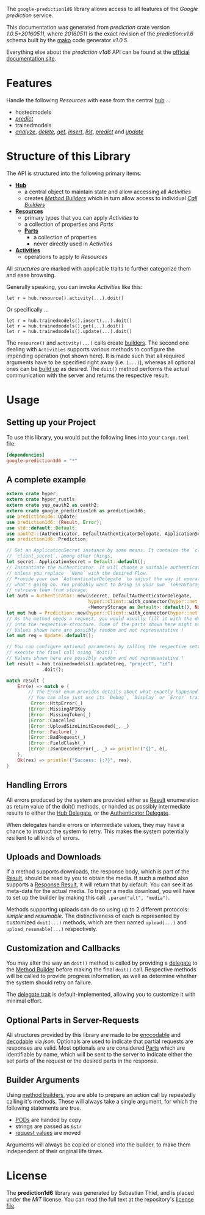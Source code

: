 <!---
DO NOT EDIT !
This file was generated automatically from 'src/mako/api/README.md.mako'
DO NOT EDIT !
-->
The `google-prediction1d6` library allows access to all features of the *Google prediction* service.

This documentation was generated from *prediction* crate version *1.0.5+20160511*, where *20160511* is the exact revision of the *prediction:v1.6* schema built by the [mako](http://www.makotemplates.org/) code generator *v1.0.5*.

Everything else about the *prediction* *v1d6* API can be found at the
[official documentation site](https://developers.google.com/prediction/docs/developer-guide).
# Features

Handle the following *Resources* with ease from the central [hub](https://docs.rs/google-prediction1d6/1.0.5+20160511/google_prediction1d6/struct.Prediction.html) ... 

* hostedmodels
 * [*predict*](https://docs.rs/google-prediction1d6/1.0.5+20160511/google_prediction1d6/struct.HostedmodelPredictCall.html)
* trainedmodels
 * [*analyze*](https://docs.rs/google-prediction1d6/1.0.5+20160511/google_prediction1d6/struct.TrainedmodelAnalyzeCall.html), [*delete*](https://docs.rs/google-prediction1d6/1.0.5+20160511/google_prediction1d6/struct.TrainedmodelDeleteCall.html), [*get*](https://docs.rs/google-prediction1d6/1.0.5+20160511/google_prediction1d6/struct.TrainedmodelGetCall.html), [*insert*](https://docs.rs/google-prediction1d6/1.0.5+20160511/google_prediction1d6/struct.TrainedmodelInsertCall.html), [*list*](https://docs.rs/google-prediction1d6/1.0.5+20160511/google_prediction1d6/struct.TrainedmodelListCall.html), [*predict*](https://docs.rs/google-prediction1d6/1.0.5+20160511/google_prediction1d6/struct.TrainedmodelPredictCall.html) and [*update*](https://docs.rs/google-prediction1d6/1.0.5+20160511/google_prediction1d6/struct.TrainedmodelUpdateCall.html)




# Structure of this Library

The API is structured into the following primary items:

* **[Hub](https://docs.rs/google-prediction1d6/1.0.5+20160511/google_prediction1d6/struct.Prediction.html)**
    * a central object to maintain state and allow accessing all *Activities*
    * creates [*Method Builders*](https://docs.rs/google-prediction1d6/1.0.5+20160511/google_prediction1d6/trait.MethodsBuilder.html) which in turn
      allow access to individual [*Call Builders*](https://docs.rs/google-prediction1d6/1.0.5+20160511/google_prediction1d6/trait.CallBuilder.html)
* **[Resources](https://docs.rs/google-prediction1d6/1.0.5+20160511/google_prediction1d6/trait.Resource.html)**
    * primary types that you can apply *Activities* to
    * a collection of properties and *Parts*
    * **[Parts](https://docs.rs/google-prediction1d6/1.0.5+20160511/google_prediction1d6/trait.Part.html)**
        * a collection of properties
        * never directly used in *Activities*
* **[Activities](https://docs.rs/google-prediction1d6/1.0.5+20160511/google_prediction1d6/trait.CallBuilder.html)**
    * operations to apply to *Resources*

All *structures* are marked with applicable traits to further categorize them and ease browsing.

Generally speaking, you can invoke *Activities* like this:

```Rust,ignore
let r = hub.resource().activity(...).doit()
```

Or specifically ...

```ignore
let r = hub.trainedmodels().insert(...).doit()
let r = hub.trainedmodels().get(...).doit()
let r = hub.trainedmodels().update(...).doit()
```

The `resource()` and `activity(...)` calls create [builders][builder-pattern]. The second one dealing with `Activities` 
supports various methods to configure the impending operation (not shown here). It is made such that all required arguments have to be 
specified right away (i.e. `(...)`), whereas all optional ones can be [build up][builder-pattern] as desired.
The `doit()` method performs the actual communication with the server and returns the respective result.

# Usage

## Setting up your Project

To use this library, you would put the following lines into your `Cargo.toml` file:

```toml
[dependencies]
google-prediction1d6 = "*"
```

## A complete example

```Rust
extern crate hyper;
extern crate hyper_rustls;
extern crate yup_oauth2 as oauth2;
extern crate google_prediction1d6 as prediction1d6;
use prediction1d6::Update;
use prediction1d6::{Result, Error};
use std::default::Default;
use oauth2::{Authenticator, DefaultAuthenticatorDelegate, ApplicationSecret, MemoryStorage};
use prediction1d6::Prediction;

// Get an ApplicationSecret instance by some means. It contains the `client_id` and 
// `client_secret`, among other things.
let secret: ApplicationSecret = Default::default();
// Instantiate the authenticator. It will choose a suitable authentication flow for you, 
// unless you replace  `None` with the desired Flow.
// Provide your own `AuthenticatorDelegate` to adjust the way it operates and get feedback about 
// what's going on. You probably want to bring in your own `TokenStorage` to persist tokens and
// retrieve them from storage.
let auth = Authenticator::new(&secret, DefaultAuthenticatorDelegate,
                              hyper::Client::with_connector(hyper::net::HttpsConnector::new(hyper_rustls::TlsClient::new())),
                              <MemoryStorage as Default>::default(), None);
let mut hub = Prediction::new(hyper::Client::with_connector(hyper::net::HttpsConnector::new(hyper_rustls::TlsClient::new())), auth);
// As the method needs a request, you would usually fill it with the desired information
// into the respective structure. Some of the parts shown here might not be applicable !
// Values shown here are possibly random and not representative !
let mut req = Update::default();

// You can configure optional parameters by calling the respective setters at will, and
// execute the final call using `doit()`.
// Values shown here are possibly random and not representative !
let result = hub.trainedmodels().update(req, "project", "id")
             .doit();

match result {
    Err(e) => match e {
        // The Error enum provides details about what exactly happened.
        // You can also just use its `Debug`, `Display` or `Error` traits
         Error::HttpError(_)
        |Error::MissingAPIKey
        |Error::MissingToken(_)
        |Error::Cancelled
        |Error::UploadSizeLimitExceeded(_, _)
        |Error::Failure(_)
        |Error::BadRequest(_)
        |Error::FieldClash(_)
        |Error::JsonDecodeError(_, _) => println!("{}", e),
    },
    Ok(res) => println!("Success: {:?}", res),
}

```
## Handling Errors

All errors produced by the system are provided either as [Result](https://docs.rs/google-prediction1d6/1.0.5+20160511/google_prediction1d6/enum.Result.html) enumeration as return value of 
the doit() methods, or handed as possibly intermediate results to either the 
[Hub Delegate](https://docs.rs/google-prediction1d6/1.0.5+20160511/google_prediction1d6/trait.Delegate.html), or the [Authenticator Delegate](https://docs.rs/yup-oauth2/*/yup_oauth2/trait.AuthenticatorDelegate.html).

When delegates handle errors or intermediate values, they may have a chance to instruct the system to retry. This 
makes the system potentially resilient to all kinds of errors.

## Uploads and Downloads
If a method supports downloads, the response body, which is part of the [Result](https://docs.rs/google-prediction1d6/1.0.5+20160511/google_prediction1d6/enum.Result.html), should be
read by you to obtain the media.
If such a method also supports a [Response Result](https://docs.rs/google-prediction1d6/1.0.5+20160511/google_prediction1d6/trait.ResponseResult.html), it will return that by default.
You can see it as meta-data for the actual media. To trigger a media download, you will have to set up the builder by making
this call: `.param("alt", "media")`.

Methods supporting uploads can do so using up to 2 different protocols: 
*simple* and *resumable*. The distinctiveness of each is represented by customized 
`doit(...)` methods, which are then named `upload(...)` and `upload_resumable(...)` respectively.

## Customization and Callbacks

You may alter the way an `doit()` method is called by providing a [delegate](https://docs.rs/google-prediction1d6/1.0.5+20160511/google_prediction1d6/trait.Delegate.html) to the 
[Method Builder](https://docs.rs/google-prediction1d6/1.0.5+20160511/google_prediction1d6/trait.CallBuilder.html) before making the final `doit()` call. 
Respective methods will be called to provide progress information, as well as determine whether the system should 
retry on failure.

The [delegate trait](https://docs.rs/google-prediction1d6/1.0.5+20160511/google_prediction1d6/trait.Delegate.html) is default-implemented, allowing you to customize it with minimal effort.

## Optional Parts in Server-Requests

All structures provided by this library are made to be [enocodable](https://docs.rs/google-prediction1d6/1.0.5+20160511/google_prediction1d6/trait.RequestValue.html) and 
[decodable](https://docs.rs/google-prediction1d6/1.0.5+20160511/google_prediction1d6/trait.ResponseResult.html) via *json*. Optionals are used to indicate that partial requests are responses 
are valid.
Most optionals are are considered [Parts](https://docs.rs/google-prediction1d6/1.0.5+20160511/google_prediction1d6/trait.Part.html) which are identifiable by name, which will be sent to 
the server to indicate either the set parts of the request or the desired parts in the response.

## Builder Arguments

Using [method builders](https://docs.rs/google-prediction1d6/1.0.5+20160511/google_prediction1d6/trait.CallBuilder.html), you are able to prepare an action call by repeatedly calling it's methods.
These will always take a single argument, for which the following statements are true.

* [PODs][wiki-pod] are handed by copy
* strings are passed as `&str`
* [request values](https://docs.rs/google-prediction1d6/1.0.5+20160511/google_prediction1d6/trait.RequestValue.html) are moved

Arguments will always be copied or cloned into the builder, to make them independent of their original life times.

[wiki-pod]: http://en.wikipedia.org/wiki/Plain_old_data_structure
[builder-pattern]: http://en.wikipedia.org/wiki/Builder_pattern
[google-go-api]: https://github.com/google/google-api-go-client

# License
The **prediction1d6** library was generated by Sebastian Thiel, and is placed 
under the *MIT* license.
You can read the full text at the repository's [license file][repo-license].

[repo-license]: https://github.com/Byron/google-apis-rsblob/master/LICENSE.md
